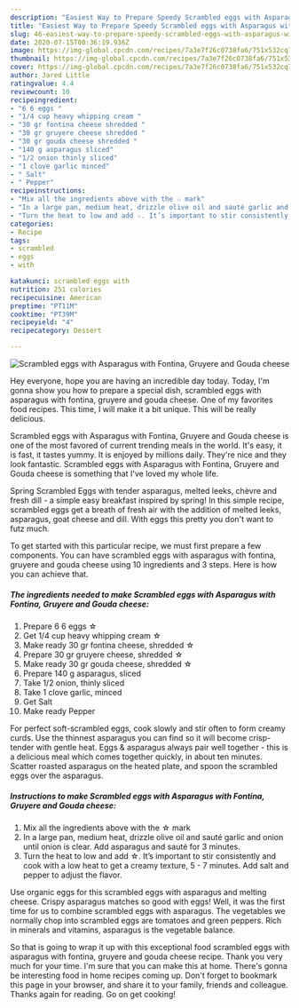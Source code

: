 ```yaml
---
description: "Easiest Way to Prepare Speedy Scrambled eggs with Asparagus with Fontina, Gruyere and Gouda cheese"
title: "Easiest Way to Prepare Speedy Scrambled eggs with Asparagus with Fontina, Gruyere and Gouda cheese"
slug: 46-easiest-way-to-prepare-speedy-scrambled-eggs-with-asparagus-with-fontina-gruyere-and-gouda-cheese
date: 2020-07-15T00:36:19.936Z
image: https://img-global.cpcdn.com/recipes/7a3e7f26c0738fa6/751x532cq70/scrambled-eggs-with-asparagus-with-fontina-gruyere-and-gouda-cheese-recipe-main-photo.jpg
thumbnail: https://img-global.cpcdn.com/recipes/7a3e7f26c0738fa6/751x532cq70/scrambled-eggs-with-asparagus-with-fontina-gruyere-and-gouda-cheese-recipe-main-photo.jpg
cover: https://img-global.cpcdn.com/recipes/7a3e7f26c0738fa6/751x532cq70/scrambled-eggs-with-asparagus-with-fontina-gruyere-and-gouda-cheese-recipe-main-photo.jpg
author: Jared Little
ratingvalue: 4.4
reviewcount: 10
recipeingredient:
- "6 6 eggs "
- "1/4 cup heavy whipping cream "
- "30 gr fontina cheese shredded "
- "30 gr gruyere cheese shredded "
- "30 gr gouda cheese shredded "
- "140 g asparagus sliced"
- "1/2 onion thinly sliced"
- "1 clove garlic minced"
- " Salt"
- " Pepper"
recipeinstructions:
- "Mix all the ingredients above with the ☆ mark"
- "In a large pan, medium heat, drizzle olive oil and sauté garlic and onion until onion is clear. Add asparagus and sauté for 3 minutes."
- "Turn the heat to low and add ☆. It’s important to stir consistently and cook with a low heat to get a creamy texture, 5 - 7 minutes. Add salt and pepper to adjust the flavor."
categories:
- Recipe
tags:
- scrambled
- eggs
- with

katakunci: scrambled eggs with 
nutrition: 251 calories
recipecuisine: American
preptime: "PT11M"
cooktime: "PT39M"
recipeyield: "4"
recipecategory: Dessert

---
```



![Scrambled eggs with Asparagus with Fontina, Gruyere and Gouda cheese](https://img-global.cpcdn.com/recipes/7a3e7f26c0738fa6/751x532cq70/scrambled-eggs-with-asparagus-with-fontina-gruyere-and-gouda-cheese-recipe-main-photo.jpg)

Hey everyone, hope you are having an incredible day today. Today, I'm gonna show you how to prepare a special dish, scrambled eggs with asparagus with fontina, gruyere and gouda cheese. One of my favorites food recipes. This time, I will make it a bit unique. This will be really delicious.

Scrambled eggs with Asparagus with Fontina, Gruyere and Gouda cheese is one of the most favored of current trending meals in the world. It's easy, it is fast, it tastes yummy. It is enjoyed by millions daily. They're nice and they look fantastic. Scrambled eggs with Asparagus with Fontina, Gruyere and Gouda cheese is something that I've loved my whole life.

Spring Scrambled Eggs with tender asparagus, melted leeks, chèvre and fresh dill - a simple easy breakfast inspired by spring! In this simple recipe, scrambled eggs get a breath of fresh air with the addition of melted leeks, asparagus, goat cheese and dill. With eggs this pretty you don&#39;t want to futz much.


To get started with this particular recipe, we must first prepare a few components. You can have scrambled eggs with asparagus with fontina, gruyere and gouda cheese using 10 ingredients and 3 steps. Here is how you can achieve that.

<!--inarticleads1-->

##### The ingredients needed to make Scrambled eggs with Asparagus with Fontina, Gruyere and Gouda cheese:

1. Prepare 6 6 eggs ☆
1. Get 1/4 cup heavy whipping cream ☆
1. Make ready 30 gr fontina cheese, shredded ☆
1. Prepare 30 gr gruyere cheese, shredded ☆
1. Make ready 30 gr gouda cheese, shredded ☆
1. Prepare 140 g asparagus, sliced
1. Take 1/2 onion, thinly sliced
1. Take 1 clove garlic, minced
1. Get  Salt
1. Make ready  Pepper


For perfect soft-scrambled eggs, cook slowly and stir often to form creamy curds. Use the thinnest asparagus you can find so it will become crisp-tender with gentle heat. Eggs &amp; asparagus always pair well together - this is a delicious meal which comes together quickly, in about ten minutes. Scatter roasted asparagus on the heated plate, and spoon the scrambled eggs over the asparagus. 

<!--inarticleads2-->

##### Instructions to make Scrambled eggs with Asparagus with Fontina, Gruyere and Gouda cheese:

1. Mix all the ingredients above with the ☆ mark
1. In a large pan, medium heat, drizzle olive oil and sauté garlic and onion until onion is clear. Add asparagus and sauté for 3 minutes.
1. Turn the heat to low and add ☆. It’s important to stir consistently and cook with a low heat to get a creamy texture, 5 - 7 minutes. Add salt and pepper to adjust the flavor.


Use organic eggs for this scrambled eggs with asparagus and melting cheese. Crispy asparagus matches so good with eggs! Well, it was the first time for us to combine scrambled eggs with asparagus. The vegetables we normally chop into scrambled eggs are tomatoes and green peppers. Rich in minerals and vitamins, asparagus is the vegetable balance. 

So that is going to wrap it up with this exceptional food scrambled eggs with asparagus with fontina, gruyere and gouda cheese recipe. Thank you very much for your time. I'm sure that you can make this at home. There's gonna be interesting food in home recipes coming up. Don't forget to bookmark this page in your browser, and share it to your family, friends and colleague. Thanks again for reading. Go on get cooking!
